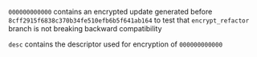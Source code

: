 `000000000000` contains an encrypted update generated before `8cff2915f6838c370b34fe510efb6b5f641ab164` to test that `encrypt_refactor` branch is not breaking backward compatibility

`desc` contains the descriptor used for encryption of `000000000000`